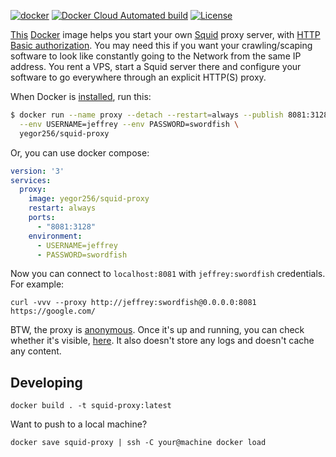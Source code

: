 [![docker](https://github.com/yegor256/squid-proxy/actions/workflows/docker.yml/badge.svg)](https://github.com/yegor256/squid-proxy/actions/workflows/docker.yml)
[![Docker Cloud Automated build](https://img.shields.io/docker/cloud/automated/yegor256/squid-proxy)](https://hub.docker.com/r/yegor256/squid-proxy)
[![License](https://img.shields.io/badge/license-MIT-green.svg)](https://github.com/yegor256/total/squid-proxy/master/LICENSE.txt)

[This](https://hub.docker.com/r/yegor256/squid-proxy) [Docker](https://www.docker.com/)
image helps you start your own [Squid](http://www.squid-cache.org/) proxy server, with
[HTTP Basic authorization](https://en.wikipedia.org/wiki/Basic_access_authentication).
You may need this if you want your crawling/scaping software
to look like constantly going to the Network from the same IP address. You
rent a VPS, start a Squid server there and configure your software to
go everywhere through an explicit HTTP(S) proxy.

When Docker is [installed](https://docs.docker.com/install/), run this:

```bash
$ docker run --name proxy --detach --restart=always --publish 8081:3128 \
  --env USERNAME=jeffrey --env PASSWORD=swordfish \
  yegor256/squid-proxy
```

Or, you can use docker compose:

```yaml
version: '3'
services:
  proxy:
    image: yegor256/squid-proxy
    restart: always
    ports:
      - "8081:3128"
    environment:
      - USERNAME=jeffrey
      - PASSWORD=swordfish
```

Now you can connect to `localhost:8081` with `jeffrey:swordfish` credentials. For example:

```shell
curl -vvv --proxy http://jeffrey:swordfish@0.0.0.0:8081 https://google.com/
```

BTW, the proxy is [anonymous](https://en.wikipedia.org/wiki/Anonymizer).
Once it's up and running, you can check whether it's visible,
[here](http://amibehindaproxy.com/). It also doesn't store any logs and doesn't
cache any content.


## Developing

```shell
docker build . -t squid-proxy:latest
```

Want to push to a local machine?

```shell
docker save squid-proxy | ssh -C your@machine docker load
```